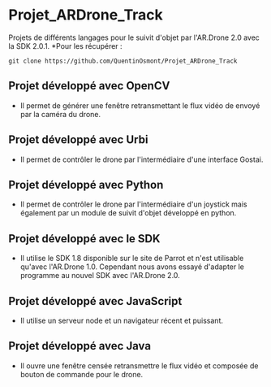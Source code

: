 Projet_ARDrone_Track
====================

Projets de différents langages pour le suivit d'objet par l'AR.Drone 2.0 avec la SDK 2.0.1. 
*Pour les récupérer :
```
git clone https://github.com/QuentinOsmont/Projet_ARDrone_Track
```

## Projet développé avec OpenCV
- Il permet de générer une fenêtre retransmettant le flux vidéo de envoyé par la caméra du drone.

## Projet développé avec Urbi
- Il permet de contrôler le drone par l'intermédiaire d'une interface Gostai.

## Projet développé avec Python
- Il permet de contrôler le drone par l'intermédiaire d'un joystick mais également par un module de suivit d'objet développé en python.

## Projet développé avec le SDK
- Il utilise le SDK 1.8 disponible sur le site de Parrot et n'est utilisable qu'avec l'AR.Drone 1.0. Cependant nous avons essayé d'adapter le programme au nouvel SDK avec l'AR.Drone 2.0.

## Projet développé avec JavaScript
- Il utilise un serveur node et un navigateur récent et puissant.

## Projet développé avec Java
- Il ouvre une fenêtre censée retransmettre le flux vidéo et composée de bouton de commande pour le drone. 
